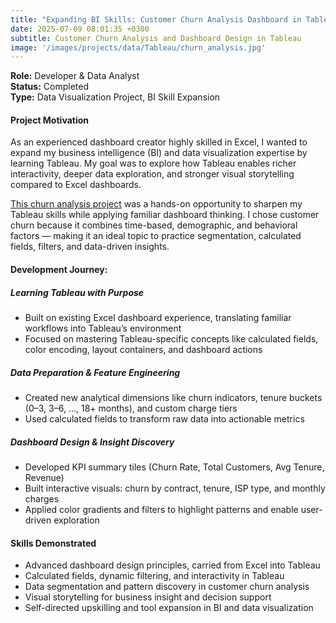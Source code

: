 ```yaml
---
title: "Expanding BI Skills: Customer Churn Analysis Dashboard in Tableau"
date: 2025-07-09 08:01:35 +0300
subtitle: Customer Churn Analysis and Dashboard Design in Tableau
image: '/images/projects/data/Tableau/churn_analysis.jpg'
---
```


**Role:** Developer & Data Analyst<br>
**Status:** Completed<br>
**Type:** Data Visualization Project, BI Skill Expansion

#### Project Motivation

As an experienced dashboard creator highly skilled in Excel, I wanted to expand my business intelligence (BI) and data visualization expertise by learning Tableau. My goal was to explore how Tableau enables richer interactivity, deeper data exploration, and stronger visual storytelling compared to Excel dashboards.

[This churn analysis project](https://github.com/micah-e-cole/Tableau) was a hands-on opportunity to sharpen my Tableau skills while applying familiar dashboard thinking. I chose customer churn because it combines time-based, demographic, and behavioral factors — making it an ideal topic to practice segmentation, calculated fields, filters, and data-driven insights.

#### Development Journey:

##### Learning Tableau with Purpose
- Built on existing Excel dashboard experience, translating familiar workflows into Tableau’s environment
- Focused on mastering Tableau-specific concepts like calculated fields, color encoding, layout containers, and dashboard actions<br>

##### Data Preparation & Feature Engineering
- Created new analytical dimensions like churn indicators, tenure buckets (0–3, 3–6, ..., 18+ months), and custom charge tiers
- Used calculated fields to transform raw data into actionable metrics<br>

##### Dashboard Design & Insight Discovery
- Developed KPI summary tiles (Churn Rate, Total Customers, Avg Tenure, Revenue)
- Built interactive visuals: churn by contract, tenure, ISP type, and monthly charges
- Applied color gradients and filters to highlight patterns and enable user-driven exploration

#### Skills Demonstrated
- Advanced dashboard design principles, carried from Excel into Tableau
- Calculated fields, dynamic filtering, and interactivity in Tableau
- Data segmentation and pattern discovery in customer churn analysis
- Visual storytelling for business insight and decision support
- Self-directed upskilling and tool expansion in BI and data visualization